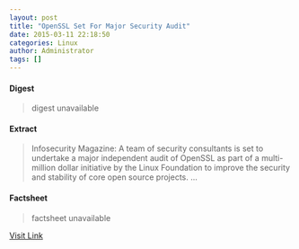 ```yaml
---
layout: post
title: "OpenSSL Set For Major Security Audit"
date: 2015-03-11 22:18:50
categories: Linux
author: Administrator
tags: []
---
```



#### Digest
>digest unavailable

#### Extract
>Infosecurity Magazine:&nbsp;A team of security consultants is set to undertake a major independent audit of OpenSSL as part of a multi-million dollar initiative by the Linux Foundation to improve the security and stability of core open source projects....

#### Factsheet
>factsheet unavailable

[Visit Link](https://www.linux.com/news/enterprise/systems-management/815952-openssl-set-for-major-security-audit/)


